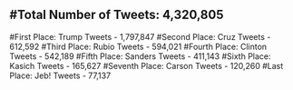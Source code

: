 #Total Number of Tweets: 4,320,805 
---
#First Place: Trump Tweets - 1,797,847
#Second Place: Cruz Tweets - 612,592
#Third Place: Rubio Tweets - 594,021
#Fourth Place: Clinton Tweets - 542,189
#Fifth Place: Sanders Tweets - 411,143
#Sixth Place: Kasich Tweets - 165,627
#Seventh Place: Carson Tweets - 120,260
#Last Place: Jeb! Tweets - 77,137
